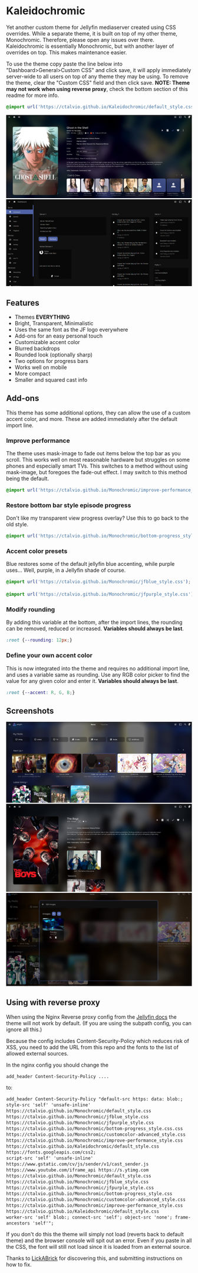 # Kaleidochromic
Yet another custom theme for Jellyfin mediaserver created using CSS overrides. While a separate theme, it is built on top of my other theme, Monochromic. Therefore, please open any issues over there. Kaleidochromic is essentially Monochromic, but with another layer of overrides on top. This makes maintenance easier.

To use the theme copy paste the line below into "Dashboard>General>Custom CSS" and click save, it will apply immediately server-wide to all users on top of any theme they may be using. To remove the theme, clear the "Custom CSS" field and then click save. **NOTE: Theme may not work when using reverse proxy**, check the bottom section of this readme for more info.

```css
@import url('https://ctalvio.github.io/Kaleidochromic/default_style.css');
```

![five](screenshots/5.png)
![four](screenshots/4.png)

## Features
- Themes **EVERYTHING**
- Bright, Transparent, Minimalistic
- Uses the same font as the JF logo everywhere
- Add-ons for an easy personal touch
- Customizable accent color
- Blurred backdrops
- Rounded look (optionally sharp)
- Two options for progress bars
- Works well on mobile
- More compact
- Smaller and squared cast info

## Add-ons

This theme has some additional options, they can allow the use of a custom accent color, and more. These are added immediately after the default import line.

### Improve performance

The theme uses mask-image to fade out items below the top bar as you scroll. This works well on most reasonable hardware but struggles on some phones and especially smart TVs. This switches to a method without using mask-image, but foregoes the fade-out effect. I may switch to this method being the default.

```css
@import url('https://ctalvio.github.io/Monochromic/improve-performance_style.css');
```

### Restore bottom bar style episode progress

Don't like my transparent view progress overlay? Use this to go back to the old style.

```css
@import url('https://ctalvio.github.io/Monochromic/bottom-progress_style.css');
```

### Accent color presets 

Blue restores some of the default jellyfin blue accenting, while purple uses... Well, purple, in a Jellyfin shade of course.
```css
@import url('https://ctalvio.github.io/Monochromic/jfblue_style.css');

@import url('https://ctalvio.github.io/Monochromic/jfpurple_style.css');
```

### Modify rounding

By adding this variable at the bottom, after the import lines, the rounding can be removed, reduced or increased. **Variables should always be last**.
```css
:root {--rounding: 12px;}
```

### Define your own accent color

This is now integrated into the theme and requires no additional import line, and uses a variable same as rounding. Use any RGB color picker to find the value for any given color and enter it. **Variables should always be last**.
```css
:root {--accent: R, G, B;}
```

## Screenshots

![one](screenshots/1.png)
![two](screenshots/2.png)
![three](screenshots/3.png)


## Using with reverse proxy

When using the Nginx Reverse proxy config from the [Jellyfin docs](https://jellyfin.org/docs/general/networking/nginx.html) the theme will not work by default. (If you are using the subpath config, you can ignore all this.)

Because the config includes Content-Security-Policy which reduces risk of XSS, you need to add the URL from this repo and the fonts to the list of allowed external sources.

In the nginx config you should change the
```
add_header Content-Security-Policy ....
```
to:
```
add_header Content-Security-Policy "default-src https: data: blob:; style-src 'self' 'unsafe-inline' 
https://ctalvio.github.io/Monochromic/default_style.css 
https://ctalvio.github.io/Monochromic/jfblue_style.css 
https://ctalvio.github.io/Monochromic/jfpurple_style.css 
https://ctalvio.github.io/Monochromic/bottom-progress_style.css.css 
https://ctalvio.github.io/Monochromic/customcolor-advanced_style.css
https://ctalvio.github.io/Monochromic/improve-performance_style.css
https://ctalvio.github.io/Kaleidochromic/default_style.css
https://fonts.googleapis.com/css2; 
script-src 'self' 'unsafe-inline' 
https://www.gstatic.com/cv/js/sender/v1/cast_sender.js 
https://www.youtube.com/iframe_api https://s.ytimg.com 
https://ctalvio.github.io/Monochromic/default_style.css 
https://ctalvio.github.io/Monochromic/jfblue_style.css 
https://ctalvio.github.io/Monochromic/jfpurple_style.css 
https://ctalvio.github.io/Monochromic/bottom-progress_style.css
https://ctalvio.github.io/Monochromic/customcolor-advanced_style.css 
https://ctalvio.github.io/Monochromic/improve-performance_style.css
https://ctalvio.github.io/Kaleidochromic/default_style.css
worker-src 'self' blob:; connect-src 'self'; object-src 'none'; frame-ancestors 'self'";
```

If you don't do this the theme will simply not load (reverts back to default theme) and the browser console will spit out an error. Even if you paste in all the CSS, the font will still not load since it is loaded from an external source.

Thanks to [LickABrick](https://github.com/LickABrick) for discovering this, and submitting instructions on how to fix.
